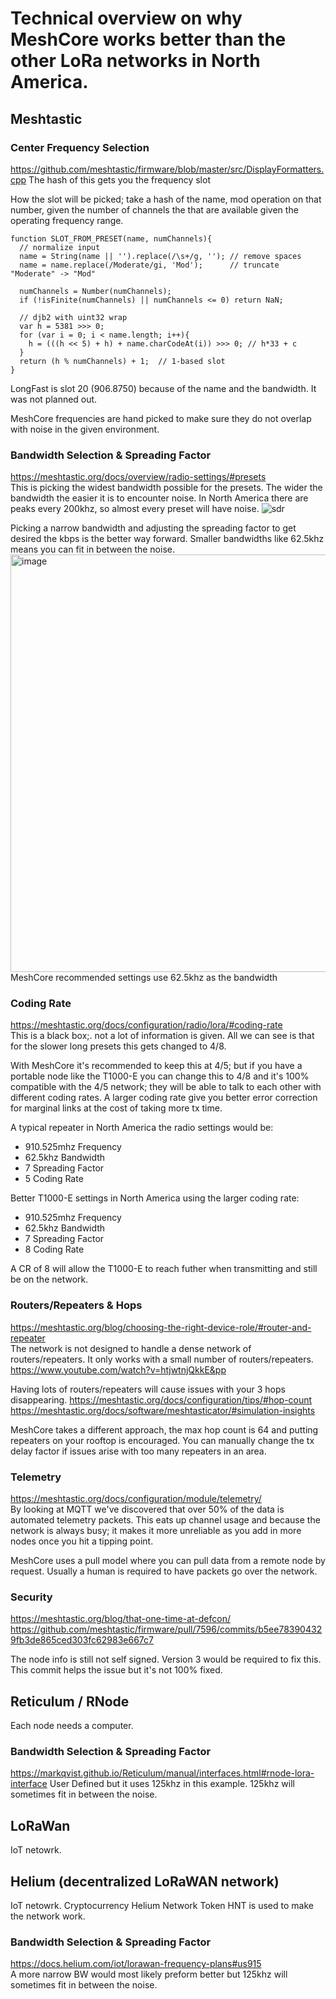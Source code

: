 


# Technical overview on why MeshCore works better than the other LoRa networks in North America.

## Meshtastic

### Center Frequency Selection
https://github.com/meshtastic/firmware/blob/master/src/DisplayFormatters.cpp The hash of this gets you the frequency slot

How the slot will be picked; take a hash of the name, mod operation on that number, given the number of channels the that are available given the operating frequency range.
```
function SLOT_FROM_PRESET(name, numChannels){
  // normalize input
  name = String(name || '').replace(/\s+/g, ''); // remove spaces
  name = name.replace(/Moderate/gi, 'Mod');      // truncate "Moderate" -> "Mod"

  numChannels = Number(numChannels);
  if (!isFinite(numChannels) || numChannels <= 0) return NaN;

  // djb2 with uint32 wrap
  var h = 5381 >>> 0;
  for (var i = 0; i < name.length; i++){
    h = (((h << 5) + h) + name.charCodeAt(i)) >>> 0; // h*33 + c
  }
  return (h % numChannels) + 1;  // 1-based slot
}
```
LongFast is slot 20 (906.8750) because of the name and the bandwidth. It was not planned out. 

MeshCore frequencies are hand picked to make sure they do not overlap with noise in the given environment. 

### Bandwidth Selection & Spreading Factor
https://meshtastic.org/docs/overview/radio-settings/#presets  
This is picking the widest bandwidth possible for the presets. The wider the bandwidth the easier it is to encounter noise. In North America there are peaks every 200khz, so almost every preset will have noise. 
![sdr](https://github.com/user-attachments/assets/a916f9fe-f783-45e6-ae25-7670e844592c)

Picking a narrow bandwidth and adjusting the spreading factor to get desired the kbps is the better way forward. Smaller bandwidths like 62.5khz means you can fit in between the noise. 
<img width="1100" height="668" alt="image" src="https://github.com/user-attachments/assets/3b32cb25-2475-46b6-8486-f117d964b461" />
MeshCore recommended settings use 62.5khz as the bandwidth

### Coding Rate
https://meshtastic.org/docs/configuration/radio/lora/#coding-rate  
This is a black box;. not a lot of information is given. All we can see is that for the slower long presets this gets changed to 4/8.

With MeshCore it's recommended to keep this at 4/5; but if you have a portable node like the T1000-E you can change this to 4/8 and it's 100% compatible with the 4/5 network; they will be able to talk to each other with different coding rates. A larger coding rate give you better error correction for marginal links at the cost of taking more tx time. 

A typical repeater in North America the radio settings would be:    
- 910.525mhz Frequency  
- 62.5khz Bandwidth  
- 7 Spreading Factor  
- 5 Coding Rate  

Better T1000-E settings in North America using the larger coding rate:  
- 910.525mhz Frequency  
- 62.5khz Bandwidth  
- 7 Spreading Factor  
- 8 Coding Rate  

A CR of 8 will allow the T1000-E to reach futher when transmitting and still be on the network. 

### Routers/Repeaters & Hops
https://meshtastic.org/blog/choosing-the-right-device-role/#router-and-repeater  
The network is not designed to handle a dense network of routers/repeaters. It only works with a small number of routers/repeaters. https://www.youtube.com/watch?v=htjwtnjQkkE&pp  

Having lots of routers/repeaters will cause issues with your 3 hops disappearing. 
https://meshtastic.org/docs/configuration/tips/#hop-count  
https://meshtastic.org/docs/software/meshtasticator/#simulation-insights  

MeshCore takes a different approach, the max hop count is 64 and putting repeaters on your rooftop is encouraged. You can manually change the tx delay factor if issues arise with too many repeaters in an area. 

### Telemetry
https://meshtastic.org/docs/configuration/module/telemetry/  
By looking at MQTT we've discovered that over 50% of the data is automated telemetry packets. This eats up channel usage and because the network is always busy; it makes it more unreliable as you add in more nodes once you hit a tipping point. 

MeshCore uses a pull model where you can pull data from a remote node by request. Usually a human is required to have packets go over the network. 

### Security
https://meshtastic.org/blog/that-one-time-at-defcon/  
https://github.com/meshtastic/firmware/pull/7596/commits/b5ee783904329fb3de865ced303fc62983e667c7  

The node info is still not self signed. Version 3 would be required to fix this. This commit helps the issue but it's not 100% fixed. 

## Reticulum / RNode
Each node needs a computer.

### Bandwidth Selection & Spreading Factor
https://markqvist.github.io/Reticulum/manual/interfaces.html#rnode-lora-interface
User Defined but it uses 125khz in this example. 125khz will sometimes fit in between the noise. 

## LoRaWan
IoT netowrk.

## Helium (decentralized LoRaWAN network)
IoT netowrk. Cryptocurrency Helium Network Token HNT is used to make the network work. 

### Bandwidth Selection & Spreading Factor
https://docs.helium.com/iot/lorawan-frequency-plans#us915  
A more narrow BW would most likely preform better but 125khz will sometimes fit in between the noise. 
